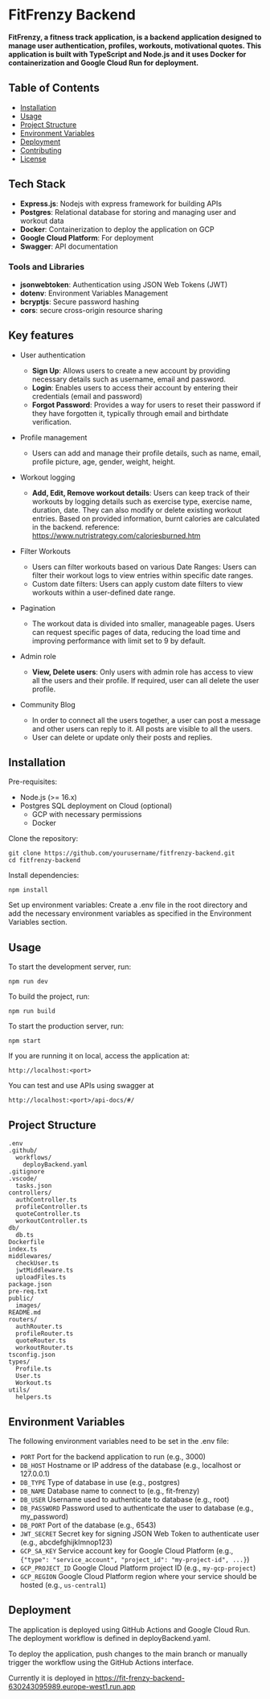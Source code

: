 # FitFrenzy Backend

**FitFrenzy, a fitness track application, is a backend application designed to manage user authentication, profiles,  workouts, motivational quotes. This application is built with TypeScript and Node.js and it uses Docker for containerization and Google Cloud Run for deployment.**

## Table of Contents
- [Installation](#installation)
- [Usage](#usage)
- [Project Structure](#project-structure)
- [Environment Variables](#environment-variables)
- [Deployment](#deployment)
- [Contributing](#contributing)
- [License](#license)

## Tech Stack

- **Express.js**: Nodejs with express framework for building APIs
- **Postgres**: Relational database for storing and managing user and workout data
- **Docker**: Containerization to deploy the application on GCP
- **Google Cloud Platform**: For deployment
- **Swagger**: API documentation 

### Tools and Libraries
- **jsonwebtoken**: Authentication using JSON Web Tokens (JWT)
- **dotenv**: Environment Variables Management
- **bcryptjs**: Secure password hashing
- **cors**: secure cross-origin resource sharing


## Key features

- User authentication
  - **Sign Up**: Allows users to create a new account by providing necessary details such as username, email and password.
  - **Login**: Enables users to access their account by entering their credentials (email and password)
  - **Forgot Password**: Provides a way for users to reset their password if they have forgotten it, typically through email and birthdate verification.

- Profile management
  - Users can add and manage their profile details, such as name, email, profile picture, age, gender, weight, height.

- Workout logging
  - **Add, Edit, Remove workout details**: Users can keep track of their workouts by logging details such as exercise type, exercise name, duration, date. They can also modify or delete existing workout entries.
  Based on provided information, burnt calories are calculated in the backend.
  reference: https://www.nutristrategy.com/caloriesburned.htm

- Filter Workouts
  - Users can filter workouts based on various Date Ranges: Users can filter their workout logs to view entries within specific date ranges.
  - Custom date filters: Users can apply custom date filters to view workouts within a user-defined date range.

- Pagination
    - The workout data is divided into smaller, manageable pages. Users can request specific pages of data, reducing the load time and improving performance with limit set to 9 by default.

- Admin role
    - **View, Delete users**: Only users with admin role has access to view all the users and their profile. If required, user can all delete the user profile.

- Community Blog
    - In order to connect all the users together, a user can post a message and other users can reply to it.
    All posts are visible to all the users.
    - User can delete or update only their posts and replies.


## Installation

Pre-requisites:
- Node.js (>= 16.x)
- Postgres SQL
  deployment on Cloud (optional)
    - GCP with necessary permissions
    - Docker

Clone the repository:

```
git clone https://github.com/yourusername/fitfrenzy-backend.git
cd fitfrenzy-backend
```

Install dependencies:

`npm install`

Set up environment variables: Create a .env file in the root directory and add the necessary environment variables as specified in the Environment Variables section.

## Usage

To start the development server, run:

`npm run dev`

To build the project, run:

`npm run build`

To start the production server, run:

`npm start`

If you are running it on local, access the application at:

`http://localhost:<port>`

You can test and use APIs using swagger at

`http://localhost:<port>/api-docs/#/`

## Project Structure

```
.env
.github/
  workflows/
    deployBackend.yaml
.gitignore
.vscode/
  tasks.json
controllers/
  authController.ts
  profileController.ts
  quoteController.ts
  workoutController.ts
db/
  db.ts
Dockerfile
index.ts
middlewares/
  checkUser.ts
  jwtMiddleware.ts
  uploadFiles.ts
package.json
pre-req.txt
public/
  images/
README.md
routers/
  authRouter.ts
  profileRouter.ts
  quoteRouter.ts
  workoutRouter.ts
tsconfig.json
types/
  Profile.ts
  User.ts
  Workout.ts
utils/
  helpers.ts
```


## Environment Variables

The following environment variables need to be set in the .env file:

- `PORT`
    Port for the backend application to run (e.g., 3000)
- `DB_HOST`
    Hostname or IP address of the database (e.g., localhost or 127.0.0.1)
-  `DB_TYPE`
    Type of database in use (e.g., postgres)
- `DB_NAME`
    Database name to connect to (e.g., fit-frenzy)
- `DB_USER`
    Username used to authenticate to database (e.g., root)
- `DB_PASSWORD`
    Password used to authenticate the user to database (e.g., my_password)
- `DB_PORT`
    Port of the database (e.g., 6543)
- `JWT_SECRET`
    Secret key for signing JSON Web Token to authenticate user (e.g., abcdefghijklmnop123)
- `GCP_SA_KEY`
    Service account key for Google Cloud Platform (e.g., `{"type": "service_account", "project_id": "my-project-id", ...}`)
- `GCP_PROJECT_ID`
    Google Cloud Platform project ID (e.g., `my-gcp-project`)
- `GCP_REGION`
    Google Cloud Platform region where your service should be hosted (e.g., `us-central1`)

## Deployment
The application is deployed using GitHub Actions and Google Cloud Run. The deployment workflow is defined in deployBackend.yaml.

To deploy the application, push changes to the main branch or manually trigger the workflow using the GitHub Actions interface.

Currently it is deployed in https://fit-frenzy-backend-630243095989.europe-west1.run.app

